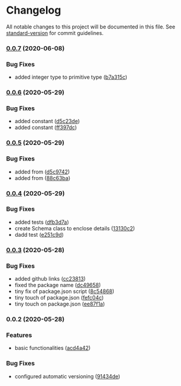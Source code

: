 # Changelog

All notable changes to this project will be documented in this file. See [standard-version](https://github.com/conventional-changelog/standard-version) for commit guidelines.

### [0.0.7](https://github.com/marvintau/schema/compare/v0.0.6...v0.0.7) (2020-06-08)


### Bug Fixes

* added integer type to primitive type ([b7a315c](https://github.com/marvintau/schema/commit/b7a315ccda8a26115c5be5e5c5d3ec2eb122cc0a))

### [0.0.6](https://github.com/marvintau/schema/compare/v0.0.5...v0.0.6) (2020-05-29)


### Bug Fixes

* added constant ([d5c23de](https://github.com/marvintau/schema/commit/d5c23dea3eba83e5fdc0e11c68baa4a2bbff1997))
* added constant ([ff397dc](https://github.com/marvintau/schema/commit/ff397dc47a75197dd80c816d306eb191d7dbdf80))

### [0.0.5](https://github.com/marvintau/schema/compare/v0.0.4...v0.0.5) (2020-05-29)


### Bug Fixes

* added from ([d5c9742](https://github.com/marvintau/schema/commit/d5c9742450163d96b4e4fd5dd3bdc6004ba336a7))
* added from ([88c63ba](https://github.com/marvintau/schema/commit/88c63baedf3f8c65c7ca5beab76b28f553a544c4))

### [0.0.4](https://github.com/marvintau/schema/compare/v0.0.3...v0.0.4) (2020-05-29)


### Bug Fixes

* added tests ([dfb3d7a](https://github.com/marvintau/schema/commit/dfb3d7afe2a3f771cd58559f617fc197ec3a7ab9))
* create Schema class to enclose details ([13130c2](https://github.com/marvintau/schema/commit/13130c2e8fef8e879c70cf6bdbeb1d81beb6b21b))
* dadd test ([e251c9d](https://github.com/marvintau/schema/commit/e251c9d20b9ea04700a76dc452e757abed88dad7))

### [0.0.3](https://github.com/marvintau/schema/compare/v0.0.2...v0.0.3) (2020-05-28)


### Bug Fixes

* added github links ([cc23813](https://github.com/marvintau/schema/commit/cc238133b528dadba827f2214942156ace158062))
* fixed the package name ([dc49658](https://github.com/marvintau/schema/commit/dc49658f21ca66fbb6a853f18512fb0d19d2f560))
* tiny fix of package.json script ([8c54868](https://github.com/marvintau/schema/commit/8c548682dd25dd2a30af10123f7eb628921099ba))
* tiny touch of package.json ([fefc04c](https://github.com/marvintau/schema/commit/fefc04cdc55f2d406eb75d04e31c645cd8d82cba))
* tiny touch on package.json ([ee87f1a](https://github.com/marvintau/schema/commit/ee87f1a74740dfd65c23c06905772573729842e0))

### 0.0.2 (2020-05-28)


### Features

* basic functionalities ([acd4a42](https://github.com/marvintau/schema/commit/acd4a42c44e07f95b4e33a48527ca79103d235ef))


### Bug Fixes

* configured automatic versioning ([91434de](https://github.com/marvintau/schema/commit/91434de1691f5f1870c282c53abb6012d101b47b))
